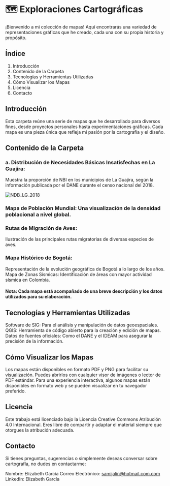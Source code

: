 # 🗺️ Exploraciones Cartográficas

¡Bienvenido a mi colección de mapas! Aquí encontrarás una variedad de representaciones gráficas que he creado, cada una con su propia historia y propósito.

## Índice
1. Introducción
2. Contenido de la Carpeta
3. Tecnologías y Herramientas Utilizadas
4. Cómo Visualizar los Mapas
5. Licencia
6. Contacto

## Introducción

Esta carpeta reúne una serie de mapas que he desarrollado para diversos fines, desde proyectos personales hasta experimentaciones gráficas. Cada mapa es una pieza única que refleja mi pasión por la cartografía y el diseño.

## Contenido de la Carpeta
### a. Distribución de Necesidades Básicas Insatisfechas  en La Guajira:
Muestra la proporción de NBI en los municipios de La Guajira, según la información publicada por el DANE durante el censo nacional del 2018.

![NDB_LG_2018]([https://github.com/samijalin/GisVoyage/blob/main/Cartograf%C3%ADa/NBILG.jpg])


### Mapa de Población Mundial: Una visualización de la densidad poblacional a nivel global.
### Rutas de Migración de Aves:
Ilustración de las principales rutas migratorias de diversas especies de aves.
### Mapa Histórico de Bogotá:
Representación de la evolución geográfica de Bogotá a lo largo de los años.
Mapa de Zonas Sísmicas: Identificación de áreas con mayor actividad sísmica en Colombia.

#### Nota: Cada mapa está acompañado de una breve descripción y los datos utilizados para su elaboración.

## Tecnologías y Herramientas Utilizadas

Software de SIG: Para el análisis y manipulación de datos geoespaciales.
QGIS: Herramienta de código abierto para la creación y edición de mapas.
Datos de fuentes oficiales: Como el DANE y el IDEAM para asegurar la precisión de la información.

## Cómo Visualizar los Mapas
Los mapas están disponibles en formato PDF y PNG para facilitar su visualización. Puedes abrirlos con cualquier visor de imágenes o lector de PDF estándar. Para una experiencia interactiva, algunos mapas están disponibles en formato web y se pueden visualizar en tu navegador preferido.

## Licencia
Este trabajo está licenciado bajo la Licencia Creative Commons Atribución 4.0 Internacional. Eres libre de compartir y adaptar el material siempre que otorgues la atribución adecuada.

## Contacto
Si tienes preguntas, sugerencias o simplemente deseas conversar sobre cartografía, no dudes en contactarme:

Nombre: Elizabeth García
Correo Electrónico: samijalin@hotmail.com.com
LinkedIn: Elizabeth García
